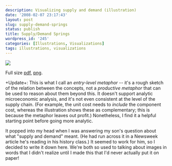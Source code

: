 ```yaml
---
description: Visualizing supply and demand (illustration)
date: '2008-02-07 23:17:43'
layout: post
slug: supply-demand-springs
status: publish
title: Supply/Demand Springs
wordpress_id: '245'
categories: [Illustrations, Visualizations]
tags: illustrations, visualizations
---
```


[![](/images/2008/supply-demand-small.png)](/images/2008/supply-demand.png)

Full size [pdf](/images/2008/supply-demand.pdf), [png](/images/2008/supply-demand.png).

<!-- more -->

+Update+: This is what I call an *entry-level metaphor* -- it's a rough sketch of the relation between the concepts, not a *productive metaphor* that can be used to reason about them beyond this.  It doesn't support analytic microeconomic analysis, and it's not even consistent at the level of the supply chain.  (For example, the unit cost needs to _include_ the component cost, whereas the illustration shows these as complementary; this is because the metaphor leaves out profit.)  Nonetheless, I find it a helpful starting point before going more analytic.

It popped into my head when I was answering my son's question about what "supply and demand" meant.  (He had run across it in a Newsweek article he's reading in his history class.)  It seemed to work for him, so I decided to write it down here.  We're both so used to talking about images in words that I didn't realize until I made this that I'd never actually put it on paper!
